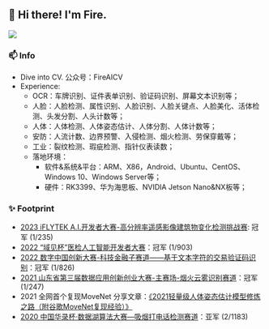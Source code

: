 
## 👋 Hi there! I'm Fire.



[![](https://github-readme-stats.vercel.app/api?username=fire717&show_icons=true&theme=onedark)](https://github.com/anuraghazra/github-readme-stats)

### 📫 Info
* Dive into CV. 公众号：FireAICV
* Experience:
  * OCR：车牌识别、证件表单识别、验证码识别、屏幕文本识别等；
  * 人脸：人脸检测、属性识别、人脸识别、人脸关键点、人脸美化、活体检测、头发分割、人头计数等；
  * 人体：人体检测、人体姿态估计、人体分割、人体计数等；
  * 安防：人流计数、边界预警、入侵检测、烟火检测、劳保穿戴等；
  * 工业：裂纹检测、瑕疵检测、指针仪表读数；
  * 落地环境：
    * 软件&系统&平台：ARM、X86，Android、Ubuntu、CentOS、Windows 10、Windows Server等；
    * 硬件：RK3399、华为海思板、NVIDIA Jetson Nano&NX板等；


### ✨ Footprint
* [2023 iFLYTEK A.I.开发者大赛-高分辨率遥感影像建筑物变化检测挑战赛](http://challenge.xfyun.cn/topic/info?type=high-resolution-2023&option=ssgy): 冠军 (1/235)
* [2022 “域见杯”医检人工智能开发者大赛](https://competition.huaweicloud.com/information/1000041723/introduction)：冠军 (1/903)
* [2022 数字中国创新大赛-科技金融子赛道——基于文本字符的交易验证码识别](https://www.dcic-china.com/competitions/10023/ranking?sch=10037&stage=A)：冠军 (1/826)
* [2021 山东省第三届数据应用创新创业大赛-主赛场-烟火云雾识别赛道](https://data.sd.gov.cn/cmpt/cmptDetail.html?id=61)：冠军 (1/247)
* 2021 全网首个复现MoveNet 分享文章：[《2021轻量级人体姿态估计模型修炼之路（附谷歌MoveNet复现经验）》](https://zhuanlan.zhihu.com/p/413313925)
* [2020 中国华录杯·数据湖算法大赛—吸烟打电话检测赛道](https://github.com/fire717/hualubei2020-callingsmoking)：亚军 (2/1183)

<!-- Other
* [2022 RSNA Screening Mammography Breast Cancer Detection](https://www.kaggle.com/competitions/rsna-breast-cancer-detection/overview)：SOLO银
* [2022 iFLYTEK A.I.开发者大赛——机动车车牌识别](http://challenge.xfyun.cn/topic/info?type=license-plate-recognition)：季军（3/364）[组队]
* [2021 青海省首届河湟杯数据湖算法大赛—车辆多属性识别赛道](https://dev.ehualu.com/dev/home/competition/competitionDetail?competitionId=576724849): 6/258
* [2021 青海省首届河湟杯数据湖算法大赛—行人精细化识别赛道](https://dev.ehualu.com/dev/home/competition/competitionDetail?competitionId=951306163): 1/252
-->


<!--
示例
**fire717/fire717** is a ✨ _special_ ✨ repository because its `README.md` (this file) appears on your GitHub profile.


<h3 align="center"> 👋 Hi there! I'm Fire.</h3>

<p align="center">
  <a href="https://fire15.com">Blog</a> •
  <a href="https://www.douban.com/people/fire15/">豆瓣</a>
</p>


Here are some ideas to get you started:

- 🔭 I’m currently working on ...
- 🌱 I’m currently learning ...
- 👯 I’m looking to collaborate on ...
- 🤔 I’m looking for help with ...
- 💬 Ask me about ...
- 📫 How to reach me: ...
- 😄 Pronouns: ...
- ⚡ Fun fact: ...
-->
